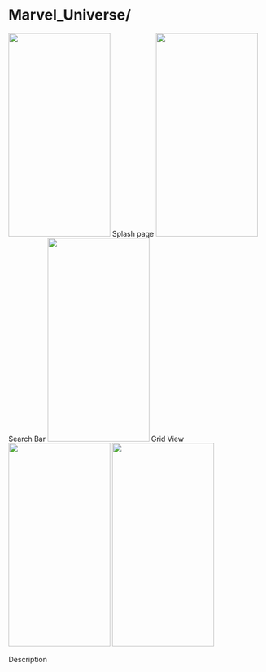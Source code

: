 # Marvel_Universe/
<img  src="https://user-images.githubusercontent.com/62838207/145147393-ac858e2c-e5ca-4226-9333-5f89df147862.png" width="200" height="400"/>
Splash page
<img  src="https://user-images.githubusercontent.com/62838207/145147573-a22493c7-9cdb-4dcd-afd2-c899ff500d1c.png" width="200" height="400"/>
Search Bar
<img  src="https://user-images.githubusercontent.com/62838207/145147670-228fccad-bc25-48a6-b205-d7dc41146dc9.png"  width="200" height="400">
Grid View
<img  src="https://user-images.githubusercontent.com/62838207/145147749-20e7795b-7d6b-4dad-ab38-57f4dc9f9c7f.png" width="200" height="400">
<img  src=![Screenshot (571)](https://user-images.githubusercontent.com/62838207/145148258-4d7e7193-e13b-471e-bd0f-6b09632c2138.png) width="200" height="400">

Description                                                                                                                                       


